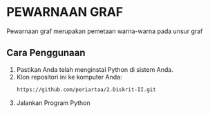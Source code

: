 # PEWARNAAN GRAF
Pewarnaan graf merupakan pemetaan warna-warna pada unsur graf

## Cara Penggunaan 
1. Pastikan Anda telah menginstal Python di sistem Anda.
2. Klon repositori ini ke komputer Anda:
   ``` Bash
   https://github.com/periartaa/2.Diskrit-II.git
   ```
3. Jalankan Program Python
